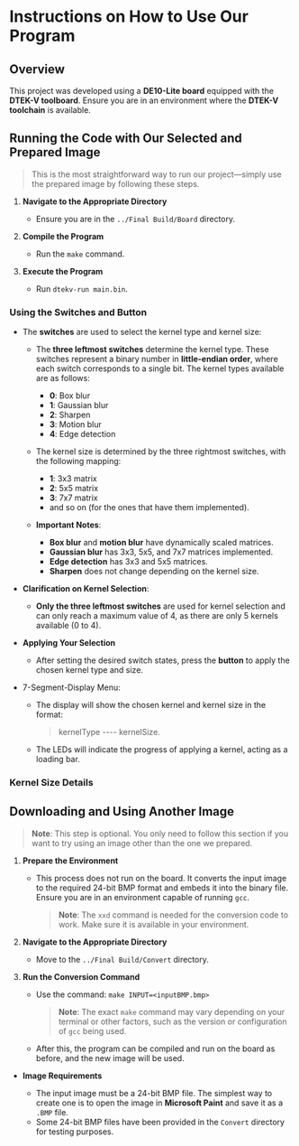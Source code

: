 # Instructions on How to Use Our Program

## Overview

This project was developed using a **DE10-Lite board** equipped with the **DTEK-V toolboard**. Ensure you are in an environment where the **DTEK-V toolchain** is available.

## Running the Code with Our Selected and Prepared Image

> This is the most straightforward way to run our project—simply use the prepared image by following these steps.

1. **Navigate to the Appropriate Directory**

   - Ensure you are in the `../Final Build/Board` directory.

2. **Compile the Program**

   - Run the `make` command.

3. **Execute the Program**

   - Run `dtekv-run main.bin`.

### Using the Switches and Button

- The **switches** are used to select the kernel type and kernel size:

  - The **three leftmost switches** determine the kernel type. These switches represent a binary number in **little-endian order**, where each switch corresponds to a single bit. The kernel types available are as follows:

    - **0**: Box blur
    - **1**: Gaussian blur
    - **2**: Sharpen
    - **3**: Motion blur
    - **4**: Edge detection

  - The kernel size is determined by the three rightmost switches, with the following mapping:

    - **1**: 3x3 matrix
    - **2**: 5x5 matrix
    - **3**: 7x7 matrix
    - and so on (for the ones that have them implemented).

  - **Important Notes**:

    - **Box blur** and **motion blur** have dynamically scaled matrices.
    - **Gaussian blur** has 3x3, 5x5, and 7x7 matrices implemented.
    - **Edge detection** has 3x3 and 5x5 matrices.
    - **Sharpen** does not change depending on the kernel size.

- **Clarification on Kernel Selection**:

  - **Only the three leftmost switches** are used for kernel selection and can only reach a maximum value of 4, as there are only 5 kernels available (0 to 4).

- **Applying Your Selection**

  - After setting the desired switch states, press the **button** to apply the chosen kernel type and size.

- 7-Segment-Display Menu:
  - The display will show the chosen kernel and kernel size in the format:
    > kernelType ---- kernelSize.
  - The LEDs will indicate the progress of applying a kernel, acting as a loading bar.

### Kernel Size Details

## Downloading and Using Another Image

> **Note**: This step is optional. You only need to follow this section if you want to try using an image other than the one we prepared.

1. **Prepare the Environment**

   - This process does not run on the board. It converts the input image to the required 24-bit BMP format and embeds it into the binary file. Ensure you are in an environment capable of running `gcc`.

     > **Note**: The `xxd` command is needed for the conversion code to work. Make sure it is available in your environment.

2. **Navigate to the Appropriate Directory**

   - Move to the `../Final Build/Convert` directory.

3. **Run the Conversion Command**

   - Use the command: `make INPUT=<inputBMP.bmp>`

     > **Note**: The exact `make` command may vary depending on your terminal or other factors, such as the version or configuration of `gcc` being used.

   - After this, the program can be compiled and run on the board as before, and the new image will be used.

- **Image Requirements**

  - The input image must be a 24-bit BMP file. The simplest way to create one is to open the image in **Microsoft Paint** and save it as a `.BMP` file.
  - Some 24-bit BMP files have been provided in the `Convert` directory for testing purposes.
